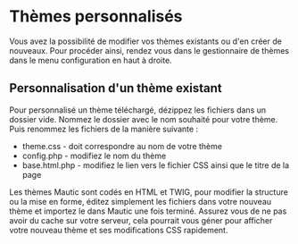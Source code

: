 # Thèmes personnalisés

Vous avez la possibilité de modifier vos thèmes existants ou d'en créer de nouveaux. Pour procéder ainsi, rendez vous dans le gestionnaire de thèmes dans le menu configuration en haut à droite.

## Personnalisation d'un thème existant

Pour personnalisé un thème téléchargé, dézippez les fichiers dans un dossier vide. Nommez le dossier avec le nom souhaité pour votre thème. Puis renommez les fichiers de la manière suivante :

* theme.css - doit correspondre au nom de votre thème
* config.php - modifiez le nom du thème
* base.html.php - modifiez le lien vers le fichier CSS ainsi que le titre de la page

Les thèmes Mautic sont codés en HTML et TWIG, pour modifier la structure ou la mise en forme, éditez simplement les fichiers dans votre nouveau thème et importez le dans Mautic une fois terminé. Assurez vous de ne pas avoir du cache sur votre serveur, cela pourrait vous géner pour afficher votre nouveau thème et ses modifications CSS rapidement.

